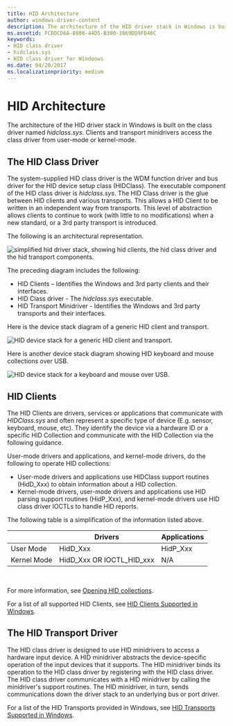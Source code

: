 ```yaml
---
title: HID Architecture
author: windows-driver-content
description: The architecture of the HID driver stack in Windows is built on the class driver named hidclass.sys.
ms.assetid: FCDDCD6A-8808-44D5-B300-3869DD9FD46C
keywords:
- HID class driver
- hidclass.sys
- HID class driver for Windoows
ms.date: 04/20/2017
ms.localizationpriority: medium
---
```


# HID Architecture


The architecture of the HID driver stack in Windows is built on the class driver named *hidclass.sys*. Clients and transport minidrivers access the class driver from user-mode or kernel-mode.

## The HID Class Driver


The system-supplied HID class driver is the WDM function driver and bus driver for the HID device setup class (HIDClass). The executable component of the HID class driver is *hidclass.sys*. The HID Class driver is the glue between HID clients and various transports. This allows a HID Client to be written in an independent way from transports. This level of abstraction allows clients to continue to work (with little to no modifications) when a new standard, or a 3rd party transport is introduced.

The following is an architectural representation. 

![simplified hid driver stack, showing hid clients, the hid class driver and the hid transport components.](images/hid-intro-simple.png)

The preceding diagram includes the following:

-   HID Clients – Identifies the Windows and 3rd party clients and their interfaces.
-   HID Class driver - The *hidclass.sys* executable.
-   HID Transport Minidriver - Identifies the Windows and 3rd party transports and their interfaces.

Here is the device stack diagram of a generic HID client and transport.


![HID device stack for a generic HID client and transport.](images/hid-device-stacks-generic.png)

Here is another device stack diagram showing HID keyboard and mouse collections over USB.

![HID device stack for a keyboard and mouse over USB.](images/hid-device-stacks.png)

## HID Clients


The HID Clients are drivers, services or applications that communicate with *HIDClass.sys* and often represent a specific type of device (E.g. sensor, keyboard, mouse, etc). They identify the device via a hardware ID or a specific HID Collection and communicate with the HID Collection via the following guidance.

User-mode drivers and applications, and kernel-mode drivers, do the following to operate HID collections:

-   User-mode drivers and applications use HIDClass support routines (HidD\_Xxx) to obtain information about a HID collection.
-   Kernel-mode drivers, user-mode drivers and applications use HID parsing support routines (HidP\_Xxx), and kernel-mode drivers use HID class driver IOCTLs to handle HID reports.

The following table is a simplification of the information listed above.

|             | Drivers                      | Applications |
|-------------|------------------------------|--------------|
| User Mode   | HidD\_Xxx                    | HidP\_Xxx    |
| Kernel Mode | HidD\_Xxx OR IOCTL\_HID\_xxx | N/A          |

 

For more information, see [Opening HID collections](opening-hid-collections.md).

For a list of all supported HID Clients, see [HID Clients Supported in Windows](hid-clients-supported-in-windows.md).

## The HID Transport Driver


The HID class driver is designed to use HID minidrivers to access a hardware input device. A HID minidriver abstracts the device-specific operation of the input devices that it supports. The HID minidriver binds its operation to the HID class driver by registering with the HID class driver. The HID class driver communicates with a HID minidriver by calling the minidriver's support routines. The HID minidriver, in turn, sends communications down the driver stack to an underlying bus or port driver.

For a list of the HID Transports provided in Windows, see [HID Transports Supported in Windows](hid-transports-supported-in-windows.md).

 

 




